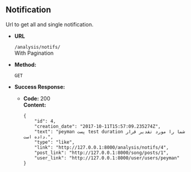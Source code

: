 **Notification**
----
Url to get all and single notification.
* **URL**

  `/analysis/notifs/`<br />
  With Pagination

* **Method:**
  
  `GET`
  
* **Success Response:**
  
  * **Code:** 200 <br />
    **Content:** 
    
        {
            "id": 4,
            "creation_date": "2017-10-11T15:57:09.235274Z",
            "text": "peyman پست test duration شما را مورد تقدیر قرار داده است.",
            "type": "like",
            "link": "http://127.0.0.1:8000/analysis/notifs/4",
            "post_link": "http://127.0.0.1:8000/song/posts/1",
            "user_link": "http://127.0.0.1:8000/user/users/peyman"
        }
 